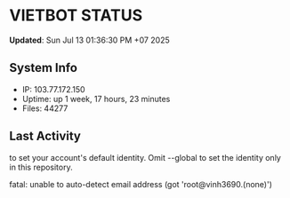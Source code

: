 # VIETBOT STATUS
**Updated**: Sun Jul 13 01:36:30 PM +07 2025

## System Info
- IP: 103.77.172.150
- Uptime: up 1 week, 17 hours, 23 minutes
- Files: 44277

## Last Activity

to set your account's default identity.
Omit --global to set the identity only in this repository.

fatal: unable to auto-detect email address (got 'root@vinh3690.(none)')
